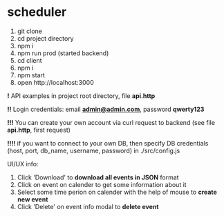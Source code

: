 # scheduler

1. git clone
2. cd project directory
3. npm i
4. npm run prod (started backend)
5. cd client
6. npm i
7. npm start
8. open http://localhost:3000

**!** API examples in project root directory, file **api.http**

**!!** Login credentials: email **admin@admin.com**, password **qwerty123**

**!!!** You can create your own account via curl request to backend (see file **api.http**, first request)

**!!!!** if you want to connect to your own DB, then specify DB credentials (host, port, db_name, username, password) in ./src/config.js


UI/UX info:
1. Click 'Download' to **download all events in JSON** format
2. Click on event on calender to get some information about it
3. Select some time perion on calender with the help of mouse to **create new event**
4. Click 'Delete' on event info modal to **delete event**

